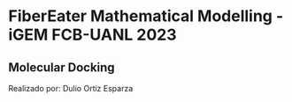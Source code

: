 # FiberEater Mathematical Modelling - iGEM FCB-UANL 2023
## Molecular Docking

Realizado por: Dulio Ortiz Esparza